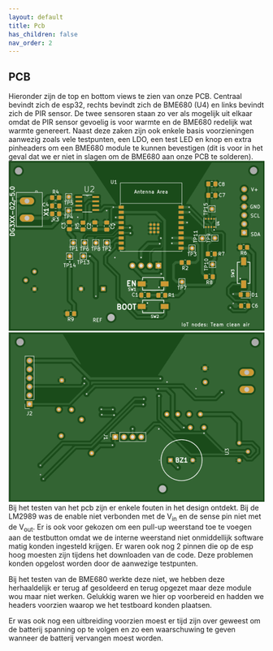 ```yaml
---
layout: default
title: Pcb
has_children: false
nav_order: 2
---
```


## PCB 
Hieronder zijn de top en bottom views te zien van onze PCB. Centraal bevindt zich de esp32, rechts bevindt zich de BME680 (U4) en links bevindt zich de PIR sensor. De twee sensoren staan zo ver als mogelijk uit elkaar omdat de PIR sensor gevoelig is voor warmte en de BME680 redelijk wat warmte genereert. Naast deze zaken zijn ook enkele basis voorzieningen aanwezig zoals vele testpunten, een LDO, een test LED en knop en extra pinheaders om een BME680 module te kunnen bevestigen (dit is voor in het geval dat we er niet in slagen om de BME680 aan onze PCB te solderen). 
![Top view PCB](Top.png)
![Bottom view PCB](Bottom.png)
Bij het testen van het pcb zijn er enkele fouten in het design ontdekt. Bij de LM2989 was de enable niet verbonden met de V<sub>in</sub> en de sense pin niet met de V<sub>out</sub>. Er is ook voor gekozen om een pull-up weerstand toe te voegen aan de testbutton omdat we de interne weerstand niet onmiddellijk software matig konden ingesteld krijgen. Er waren ook nog 2 pinnen die op de esp hoog moesten zijn tijdens het downloaden van de code. Deze problemen konden opgelost worden door de aanwezige testpunten.

Bij het testen van de BME680 werkte deze niet, we hebben deze herhaaldelijk er terug af gesoldeerd en terug opgezet maar deze module wou maar niet werken. Gelukkig waren we hier op voorbereid en hadden we headers voorzien waarop we het testboard konden plaatsen.

Er was ook nog een uitbreiding voorzien moest er tijd zijn over geweest om de batterij spanning op te volgen en zo een waarschuwing te geven wanneer de batterij vervangen moest worden. 
